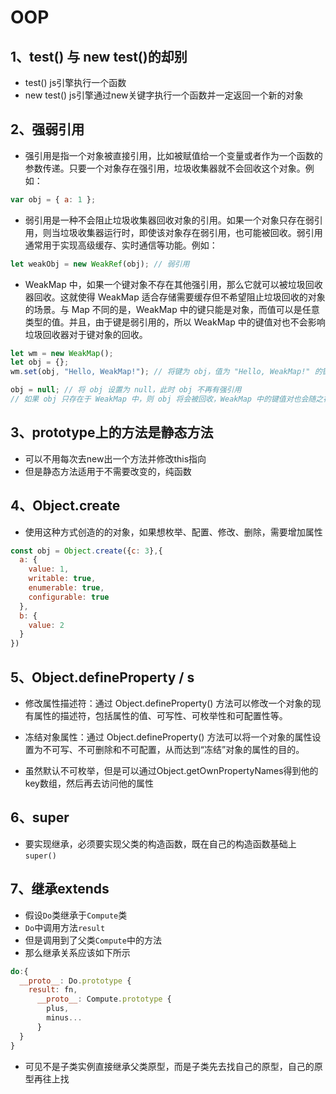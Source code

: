 # OOP

## 1、test() 与 new test()的却别

- test() js引擎执行一个函数
- new test() js引擎通过new关键字执行一个函数并一定返回一个新的对象

## 2、强弱引用

- 强引用是指一个对象被直接引用，比如被赋值给一个变量或者作为一个函数的参数传递。只要一个对象存在强引用，垃圾收集器就不会回收这个对象。例如：

```js
var obj = { a: 1 };
```

- 弱引用是一种不会阻止垃圾收集器回收对象的引用。如果一个对象只存在弱引用，则当垃圾收集器运行时，即使该对象存在弱引用，也可能被回收。弱引用通常用于实现高级缓存、实时通信等功能。例如：

```js
let weakObj = new WeakRef(obj); // 弱引用
```

- WeakMap 中，如果一个键对象不存在其他强引用，那么它就可以被垃圾回收器回收。这就使得 WeakMap 适合存储需要缓存但不希望阻止垃圾回收的对象的场景。与 Map 不同的是，WeakMap 中的键只能是对象，而值可以是任意类型的值。并且，由于键是弱引用的，所以 WeakMap 中的键值对也不会影响垃圾回收器对于键对象的回收。

```js
let wm = new WeakMap();
let obj = {};
wm.set(obj, "Hello, WeakMap!"); // 将键为 obj，值为 "Hello, WeakMap!" 的键值对添加到 WeakMap 中

obj = null; // 将 obj 设置为 null，此时 obj 不再有强引用
// 如果 obj 只存在于 WeakMap 中，则 obj 将会被回收，WeakMap 中的键值对也会随之被删除

```

## 3、prototype上的方法是静态方法

- 可以不用每次去new出一个方法并修改this指向
- 但是静态方法适用于不需要改变的，纯函数

## 4、Object.create

- 使用这种方式创造的的对象，如果想枚举、配置、修改、删除，需要增加属性

```js
const obj = Object.create({c: 3},{
  a: {
    value: 1,
    writable: true,
    enumerable: true,
    configurable: true
  },
  b: {
    value: 2
  }
})
```

## 5、Object.defineProperty / s

- 修改属性描述符：通过 Object.defineProperty() 方法可以修改一个对象的现有属性的描述符，包括属性的值、可写性、可枚举性和可配置性等。

- 冻结对象属性：通过 Object.defineProperty() 方法可以将一个对象的属性设置为不可写、不可删除和不可配置，从而达到“冻结”对象的属性的目的。

- 虽然默认不可枚举，但是可以通过Object.getOwnPropertyNames得到他的key数组，然后再去访问他的属性

## 6、super

- 要实现继承，必须要实现父类的构造函数，既在自己的构造函数基础上`super()`

## 7、继承extends

- 假设`Do`类继承于`Compute`类
- `Do`中调用方法`result`
- 但是调用到了父类`Compute`中的方法
- 那么继承关系应该如下所示

```js
do:{
  __proto__: Do.prototype {
    result: fn,
      __proto__: Compute.prototype {
        plus,
        minus...
      }
  }
}
```

- 可见不是子类实例直接继承父类原型，而是子类先去找自己的原型，自己的原型再往上找
